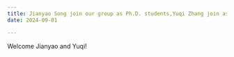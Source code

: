 ```yaml
---
title: Jianyao Song join our group as Ph.D. students,Yuqi Zhang join as Master's students. Welcome!
date: 2024-09-01

---
```

Welcome Jianyao and Yuqi!
<!--more-->